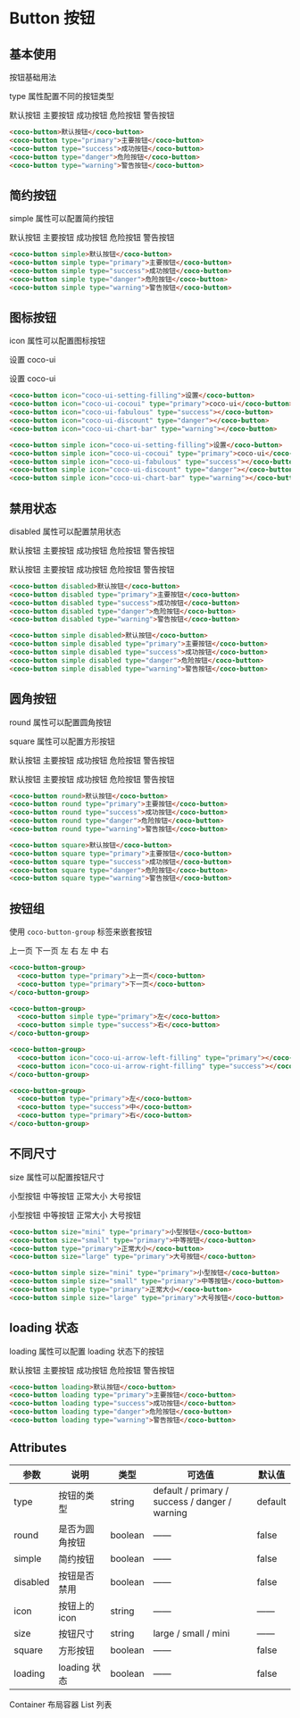 # Button 按钮

## 基本使用

按钮基础用法

type 属性配置不同的按钮类型 

<coco-button>默认按钮</coco-button>
<coco-button type="primary">主要按钮</coco-button>
<coco-button type="success">成功按钮</coco-button>
<coco-button type="danger">危险按钮</coco-button>
<coco-button type="warning">警告按钮</coco-button>

```html
<coco-button>默认按钮</coco-button>
<coco-button type="primary">主要按钮</coco-button>
<coco-button type="success">成功按钮</coco-button>
<coco-button type="danger">危险按钮</coco-button>
<coco-button type="warning">警告按钮</coco-button>
```

## 简约按钮

simple 属性可以配置简约按钮

<coco-button simple>默认按钮</coco-button>
<coco-button simple type="primary">主要按钮</coco-button>
<coco-button simple type="success">成功按钮</coco-button>
<coco-button simple type="danger">危险按钮</coco-button>
<coco-button simple type="warning">警告按钮</coco-button>

```html
<coco-button simple>默认按钮</coco-button>
<coco-button simple type="primary">主要按钮</coco-button>
<coco-button simple type="success">成功按钮</coco-button>
<coco-button simple type="danger">危险按钮</coco-button>
<coco-button simple type="warning">警告按钮</coco-button>
```

## 图标按钮

icon 属性可以配置图标按钮

<coco-button icon="coco-ui-setting-filling">设置</coco-button>
<coco-button icon="coco-ui-cocoui" type="primary">coco-ui</coco-button>
<coco-button icon="coco-ui-fabulous" type="success"></coco-button>
<coco-button icon="coco-ui-discount" type="danger"></coco-button>
<coco-button icon="coco-ui-chart-bar" type="warning"></coco-button>

<coco-button simple icon="coco-ui-setting-filling">设置</coco-button>
<coco-button simple icon="coco-ui-cocoui" type="primary">coco-ui</coco-button>
<coco-button simple icon="coco-ui-fabulous" type="success"></coco-button>
<coco-button simple icon="coco-ui-discount" type="danger"></coco-button>
<coco-button simple icon="coco-ui-chart-bar" type="warning"></coco-button>

```html
<coco-button icon="coco-ui-setting-filling">设置</coco-button>
<coco-button icon="coco-ui-cocoui" type="primary">coco-ui</coco-button>
<coco-button icon="coco-ui-fabulous" type="success"></coco-button>
<coco-button icon="coco-ui-discount" type="danger"></coco-button>
<coco-button icon="coco-ui-chart-bar" type="warning"></coco-button>

<coco-button simple icon="coco-ui-setting-filling">设置</coco-button>
<coco-button simple icon="coco-ui-cocoui" type="primary">coco-ui</coco-button>
<coco-button simple icon="coco-ui-fabulous" type="success"></coco-button>
<coco-button simple icon="coco-ui-discount" type="danger"></coco-button>
<coco-button simple icon="coco-ui-chart-bar" type="warning"></coco-button>
```

## 禁用状态

disabled 属性可以配置禁用状态

<coco-button disabled>默认按钮</coco-button>
<coco-button disabled type="primary">主要按钮</coco-button>
<coco-button disabled type="success">成功按钮</coco-button>
<coco-button disabled type="danger">危险按钮</coco-button>
<coco-button disabled type="warning">警告按钮</coco-button>

<coco-button simple disabled>默认按钮</coco-button>
<coco-button simple disabled type="primary">主要按钮</coco-button>
<coco-button simple disabled type="success">成功按钮</coco-button>
<coco-button simple disabled type="danger">危险按钮</coco-button>
<coco-button simple disabled type="warning">警告按钮</coco-button>

```html
<coco-button disabled>默认按钮</coco-button>
<coco-button disabled type="primary">主要按钮</coco-button>
<coco-button disabled type="success">成功按钮</coco-button>
<coco-button disabled type="danger">危险按钮</coco-button>
<coco-button disabled type="warning">警告按钮</coco-button>

<coco-button simple disabled>默认按钮</coco-button>
<coco-button simple disabled type="primary">主要按钮</coco-button>
<coco-button simple disabled type="success">成功按钮</coco-button>
<coco-button simple disabled type="danger">危险按钮</coco-button>
<coco-button simple disabled type="warning">警告按钮</coco-button>
```

## 圆角按钮

round 属性可以配置圆角按钮

square 属性可以配置方形按钮

<coco-button round>默认按钮</coco-button>
<coco-button round type="primary">主要按钮</coco-button>
<coco-button round type="success">成功按钮</coco-button>
<coco-button round type="danger">危险按钮</coco-button>
<coco-button round type="warning">警告按钮</coco-button>

<coco-button square>默认按钮</coco-button>
<coco-button square type="primary">主要按钮</coco-button>
<coco-button square type="success">成功按钮</coco-button>
<coco-button square type="danger">危险按钮</coco-button>
<coco-button square type="warning">警告按钮</coco-button>

```html
<coco-button round>默认按钮</coco-button>
<coco-button round type="primary">主要按钮</coco-button>
<coco-button round type="success">成功按钮</coco-button>
<coco-button round type="danger">危险按钮</coco-button>
<coco-button round type="warning">警告按钮</coco-button>

<coco-button square>默认按钮</coco-button>
<coco-button square type="primary">主要按钮</coco-button>
<coco-button square type="success">成功按钮</coco-button>
<coco-button square type="danger">危险按钮</coco-button>
<coco-button square type="warning">警告按钮</coco-button>
```

## 按钮组

使用 `coco-button-group` 标签来嵌套按钮

<coco-button-group>
<coco-button type="primary">上一页</coco-button>
<coco-button type="primary">下一页</coco-button>
</coco-button-group>

<coco-button-group>
  <coco-button simple type="primary">左</coco-button>
  <coco-button simple type="success">右</coco-button>
</coco-button-group>

<coco-button-group>
  <coco-button icon="coco-ui-arrow-left-filling" type="primary"></coco-button>
  <coco-button icon="coco-ui-arrow-right-filling" type="success"></coco-button>
</coco-button-group>

<coco-button-group>
  <coco-button type="primary">左</coco-button>
  <coco-button type="success">中</coco-button>
  <coco-button type="primary">右</coco-button>
</coco-button-group>

```html
<coco-button-group>
  <coco-button type="primary">上一页</coco-button>
  <coco-button type="primary">下一页</coco-button>
</coco-button-group>

<coco-button-group>
  <coco-button simple type="primary">左</coco-button>
  <coco-button simple type="success">右</coco-button>
</coco-button-group>

<coco-button-group>
  <coco-button icon="coco-ui-arrow-left-filling" type="primary"></coco-button>
  <coco-button icon="coco-ui-arrow-right-filling" type="success"></coco-button>
</coco-button-group>

<coco-button-group>
  <coco-button type="primary">左</coco-button>
  <coco-button type="success">中</coco-button>
  <coco-button type="primary">右</coco-button>
</coco-button-group>
```

## 不同尺寸

size 属性可以配置按钮尺寸

<coco-button size="mini" type="primary">小型按钮</coco-button>
<coco-button size="small" type="primary">中等按钮</coco-button>
<coco-button type="primary">正常大小</coco-button>
<coco-button size="large" type="primary">大号按钮</coco-button>

<coco-button simple size="mini" type="primary">小型按钮</coco-button>
<coco-button simple size="small" type="primary">中等按钮</coco-button>
<coco-button simple type="primary">正常大小</coco-button>
<coco-button simple size="large" type="primary">大号按钮</coco-button>

```html
<coco-button size="mini" type="primary">小型按钮</coco-button>
<coco-button size="small" type="primary">中等按钮</coco-button>
<coco-button type="primary">正常大小</coco-button>
<coco-button size="large" type="primary">大号按钮</coco-button>

<coco-button simple size="mini" type="primary">小型按钮</coco-button>
<coco-button simple size="small" type="primary">中等按钮</coco-button>
<coco-button simple type="primary">正常大小</coco-button>
<coco-button simple size="large" type="primary">大号按钮</coco-button>
```

## loading 状态

loading 属性可以配置 loading 状态下的按钮

<coco-button loading>默认按钮</coco-button>
<coco-button loading type="primary">主要按钮</coco-button>
<coco-button loading type="success">成功按钮</coco-button>
<coco-button loading type="danger">危险按钮</coco-button>
<coco-button loading type="warning">警告按钮</coco-button>

```html
<coco-button loading>默认按钮</coco-button>
<coco-button loading type="primary">主要按钮</coco-button>
<coco-button loading type="success">成功按钮</coco-button>
<coco-button loading type="danger">危险按钮</coco-button>
<coco-button loading type="warning">警告按钮</coco-button>
```

## Attributes

| 参数     | 说明           | 类型    | 可选值                                         | 默认值  |
| -------- | -------------- | ------- | ---------------------------------------------- | ------- |
| type     | 按钮的类型     | string  | default / primary / success / danger / warning | default |
| round    | 是否为圆角按钮 | boolean | ——                                             | false   |
| simple   | 简约按钮       | boolean | ——                                             | false   |
| disabled | 按钮是否禁用   | boolean | ——                                             | false   |
| icon     | 按钮上的 icon  | string  | ——                                             | ——      |
| size     | 按钮尺寸       | string  | large / small / mini                           | ——      |
| square   | 方形按钮       | boolean | ——                                             | false   |
| loading  | loading 状态   | boolean | ——                                             | false   |

<coco-turn-page style="margin: 50px 0">
  <coco-turn-page-item direction="left" url="/component/container">
    Container 布局容器
  </coco-turn-page-item>
  <coco-turn-page-item direction="right" url="/component/list">
    List 列表
  </coco-turn-page-item>
</coco-turn-page>
